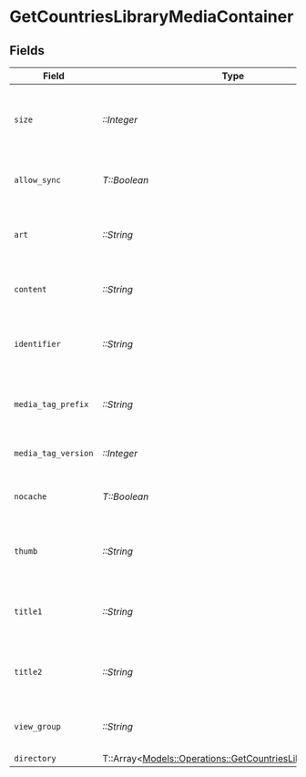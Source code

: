 # GetCountriesLibraryMediaContainer


## Fields

| Field                                                                                                                 | Type                                                                                                                  | Required                                                                                                              | Description                                                                                                           | Example                                                                                                               |
| --------------------------------------------------------------------------------------------------------------------- | --------------------------------------------------------------------------------------------------------------------- | --------------------------------------------------------------------------------------------------------------------- | --------------------------------------------------------------------------------------------------------------------- | --------------------------------------------------------------------------------------------------------------------- |
| `size`                                                                                                                | *::Integer*                                                                                                           | :heavy_check_mark:                                                                                                    | Number of media items returned in this response.                                                                      | 50                                                                                                                    |
| `allow_sync`                                                                                                          | *T::Boolean*                                                                                                          | :heavy_check_mark:                                                                                                    | Indicates whether syncing is allowed.                                                                                 | false                                                                                                                 |
| `art`                                                                                                                 | *::String*                                                                                                            | :heavy_check_mark:                                                                                                    | URL for the background artwork of the media container.                                                                | /:/resources/show-fanart.jpg                                                                                          |
| `content`                                                                                                             | *::String*                                                                                                            | :heavy_check_mark:                                                                                                    | The content type or mode.                                                                                             | secondary                                                                                                             |
| `identifier`                                                                                                          | *::String*                                                                                                            | :heavy_check_mark:                                                                                                    | An plugin identifier for the media container.                                                                         | com.plexapp.plugins.library                                                                                           |
| `media_tag_prefix`                                                                                                    | *::String*                                                                                                            | :heavy_check_mark:                                                                                                    | The prefix used for media tag resource paths.                                                                         | /system/bundle/media/flags/                                                                                           |
| `media_tag_version`                                                                                                   | *::Integer*                                                                                                           | :heavy_check_mark:                                                                                                    | The version number for media tags.                                                                                    | 1734362201                                                                                                            |
| `nocache`                                                                                                             | *T::Boolean*                                                                                                          | :heavy_check_mark:                                                                                                    | Specifies whether caching is disabled.                                                                                | true                                                                                                                  |
| `thumb`                                                                                                               | *::String*                                                                                                            | :heavy_check_mark:                                                                                                    | URL for the thumbnail image of the media container.                                                                   | /:/resources/show.png                                                                                                 |
| `title1`                                                                                                              | *::String*                                                                                                            | :heavy_check_mark:                                                                                                    | The primary title of the media container.                                                                             | TV Series                                                                                                             |
| `title2`                                                                                                              | *::String*                                                                                                            | :heavy_check_mark:                                                                                                    | The secondary title of the media container.                                                                           | By Starring Actor                                                                                                     |
| `view_group`                                                                                                          | *::String*                                                                                                            | :heavy_check_mark:                                                                                                    | Identifier for the view group layout.                                                                                 | secondary                                                                                                             |
| `directory`                                                                                                           | T::Array<[Models::Operations::GetCountriesLibraryDirectory](../../models/operations/getcountrieslibrarydirectory.md)> | :heavy_minus_sign:                                                                                                    | N/A                                                                                                                   |                                                                                                                       |
